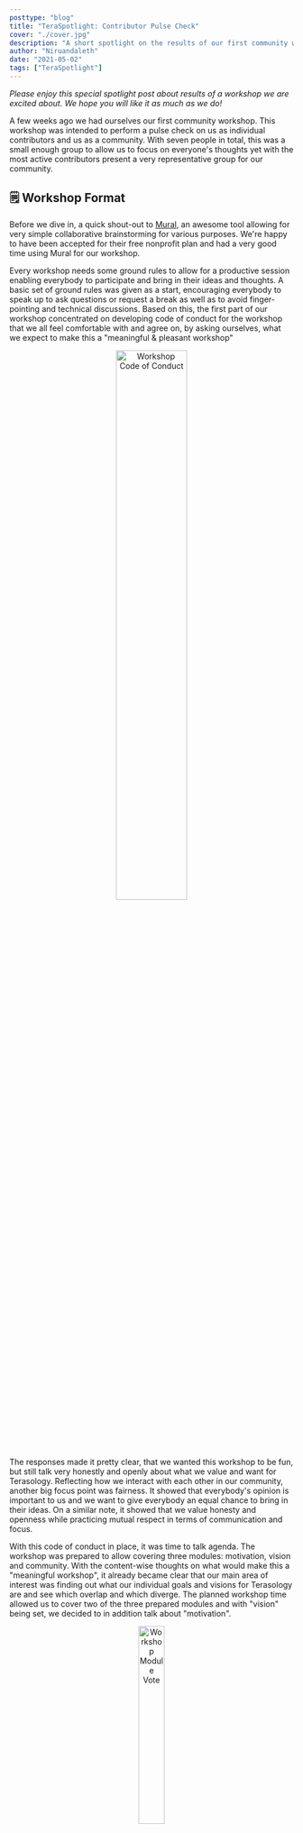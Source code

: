 ```yaml
---
posttype: "blog"
title: "TeraSpotlight: Contributor Pulse Check"
cover: "./cover.jpg"
description: "A short spotlight on the results of our first community workshop targeting what motivates us and what we envision for Terasology's future."
author: "Niruandaleth"
date: "2021-05-02"
tags: ["TeraSpotlight"]
---
```


_Please enjoy this special spotlight post about results of a workshop we are excited about. We hope you will like it as much as we do!_

A few weeks ago we had ourselves our first community workshop.
This workshop was intended to perform a pulse check on us as individual contributors and us as a community.
With seven people in total, this was a small enough group to allow us to focus on everyone's thoughts yet with the most active contributors present a very representative group for our community.

## 🗒️ Workshop Format

Before we dive in, a quick shout-out to [Mural](https://www.mural.co/), an awesome tool allowing for very simple collaborative brainstorming for various purposes.
We're happy to have been accepted for their free nonprofit plan and had a very good time using Mural for our workshop.

Every workshop needs some ground rules to allow for a productive session enabling everybody to participate and bring in their ideas and thoughts.
A basic set of ground rules was given as a start, encouraging everybody to speak up to ask questions or request a break as well as to avoid finger-pointing and technical discussions.
Based on this, the first part of our workshop concentrated on developing code of conduct for the workshop that we all feel comfortable with and agree on, by asking ourselves, what we expect to make this a "meaningful & pleasant workshop"

<div align="center">
    <img src="./workshop-code-of-conduct.png" alt="Workshop Code of Conduct" width="50%"/>
</div>

The responses made it pretty clear, that we wanted this workshop to be fun, but still talk very honestly and openly about what we value and want for Terasology.
Reflecting how we interact with each other in our community, another big focus point was fairness.
It showed that everybody's opinion is important to us and we want to give everybody an equal chance to bring in their ideas.
On a similar note, it showed that we value honesty and openness while practicing mutual respect in terms of communication and focus.

With this code of conduct in place, it was time to talk agenda.
The workshop was prepared to allow covering three modules: motivation, vision and community.
With the content-wise thoughts on what would make this a "meaningful workshop", it already became clear that our main area of interest was finding out what our individual goals and visions for Terasology are and see which overlap and which diverge.
The planned workshop time allowed us to cover two of the three prepared modules and with "vision" being set, we decided to in addition talk about "motivation".

<div align="center">
    <img src="./workshop-module-interest.png" alt="Workshop Module Vote" width="30%"/>
</div>

With these interactive conduct and agenda alignments done, both modules followed a very similar structure.
For each module, we started with a fun little "spirit animal" icebreaker exercise asking everybody to post a picture of an animal describing how they view or feel about something 🐾
Afterwards, we had five different prompts to self-reflect on, aimed at being very honest to ourselves and explore our personal opinions and thoughts.
For each of these prompts, everyone first got some "alone-time" to self-reflect and answer before we made all notes visible to everybody else.
The second step for each of these prompts was then to read through everything, clarify anything that was unclear and try to cluster everything.
The clustering allowed us to identify areas of overlap, showing what's important to us collectively, but also areas of divergence, showing individual motivations and visions.

## 🔥 Motivation

This first workshop module was all about motivation:

- what motivates us to work on an open source project?
- what made us join and stay with the Terasology community?
- what factors demotivate and motivate us when working on Terasology?

### 🐾 Contributor Spirit Animals

Each of us is an individual human being with different character, mindset, goals and dreams.
We act and contribute in different ways and for different reasons.
This is why, the first question we asked ourselves was: "Which animal do I feel like when contributing to Terasology?"

From ant to elephant, from whale to platypus, from peacock to ant-eater - the spirit animals representing us contributing to Terasology were as different as we are as people.
While some of us run around all busy, working on a lot of different topics and areas, others prefer to contribute with large changes with long term goals.
Some even do both, being rather casual for a while and then bursting out in activity.
At the same time, some of us like to produce fancy, visible features and show them off, while others concentrate on "eating" bugs or work behind the scenes to keep the community going.

<div align="center">
    <img src="./contributor-spirit-animals.png" alt="Which animal do I feel like when contributing to Terasology?" width="50%"/>
</div>

### 🔍 Project Requirements

Most of us already contribute to open source projects for several years and learned what we like in a project and what we don't.
In this light, we self-reflected on the following prompt: "If I'd start Open Source contribution now, I'd look for a project, that ..."

After writing down whatever came to mind, we found a hand full of clusters that sum up our thoughts pretty nicely:

- **User Focus** - we value both, an existing user base and that we ourselves use what we work on
- **Community** - a welcoming, open, active and knowledgeable community is as important to us as good organization and a low entry-barrier
- **Potential** - it's important to us that we see the potential for growth and adoption by users
- **Match to Interests** - we actually like it when topics, tools and technology we deal with at work and in our free time blend well and we can use the resulting synergies to improve and become more experienced
- **Nerdiness** - we're drawn to interesting yet quality-improving tools and languages and technical challenges that give us the opportunity to grow

### 💚 Terasology and Us

All these thoughts about what we would look for in a project if we'd start contributing to open source now, brings up the question of whether that's also reflected in why we joined Terasology.
So it was time to revisit what motivated us to join Terasology and the paths that led us here in the first place.
Further, we reflected on our relationship to Terasology - what Terasology as a project currently is to us and what keeps us bound to it.

The responses to the "I joined Terasology to ..." varied quite a bit, but still we were able to find a few patterns in our clustering activity.
While most of us participated in GSoC and stumbled upon Terasology in the process of looking for a suitable project to contribute to, others learned about it in different ways or, in the case of Cervator our project lead, were around from the very start.
The clusters of the previous reflection also showed up again here - many of us joined for any or multiple of the following reasons:

- to help realize the project's potential of becoming a game we ourselves (would like to) play 🕹️
- to enable others to build on it, create an alternative to Minecraft or just "have a frame to paint in" 🎨
- to learn and improve our skills 🎓
- to meet people with similar interest 👨‍💻👩‍💻
- to work on something we're interested in 🤓

Most of these are nostalgic memories on the positive intentions and expectations that led us to join Terasology.
So next it was time to be honest to ourselves and enter the present time and with it our current feelings towards our project.
The thoughts triggered by the "Terasology currently is to me ..." prompt showed a lot of love and heartfelt bond with Terasology, but also brought up a first taste of what we're unhappy with and what concerns us:

<div align="center">
    "Terasology is a <b>tech playground</b>"
</div>

Terasology is a place to learn and grow.
It offers a lot of different areas to "self-actualize", to experiment, improve and grow as a coder, as a software developer, as a person.
It also impressively highlights the intricacies of Java and Gradle and poses interesting programming problems and space for architectural discussions and design.

<div align="center">
"Terasology is a <b>tech demo</b>"
</div>

All these different areas for self-actualization and experimenting and our ambition to make everybody happy took their toll on Terasology's "state".
We are struggling and are in search of both an identity and a player base.
Frankly put, our codebase is quite broken and more a proof of concept than an actual game.

<div align="center">
"Terasology is <b>our drive & ambition</b>"
</div>

In the midst of all these challenges, the important thing is that we're still willing to continue working on it.
We are aware of the state of our codebase, but we still see the potential, we see what it could become one day.
So we continue to put in the work, fix bugs, improve architecture, documentation and code and try to motivate more people to join the effort.

<div align="center">
"Terasology is <b>our brand</b>"
</div>

Why do we even bother, you ask? Because we love Terasology.
Especially in the current "scary world of 2020/2021", Terasology for us is an anchor of stability, a refuge to code in and a hiding place from all the real-world mess.
For us, it's our main non-work activity and a regular part of our weekly focus time off the clock.
We consider ourselves a community of friends and deeply care for our project.

### 🔥 "Yay"s & "Ney"s 🧯

Albeit all the love and care, naturally there are factors that demotivate us and slow down our drive.
The responses to the "When contributing to Terasology, I'm demotivated by/when ..." prompt brought to light both technical and non-technical factors:

- **Review Load** - efforts often stall due to PRs sitting around unmerged because nobody reviews them - and the few people that do review often don't find time for anything else
- **Lack of Focus** - our recent attempts to channel and streamline our efforts to finish more complex stabilization topics one by one instead of starting multiple ones in parallel that conflict or compete for resources are somewhat successful but we still have a long way to go
- **Complexity** - the sheer size of our codebase requires constant upkeep and makes it hard to troubleshoot and understand yet easy to break things by accident
- **Lack of Usability & Adoption** - being more of a tech demo and less of a game, Terasology lacks usability which results in low attention from players
- **(Inter-)Personal Issues** - as an open and international community, there's always potential for personal conflicts due to poor wording or language barriers, cultural differences as well as differing opinions
- **Lack of Time** - irrespective of student, employed or parent, all of us would love to have more time to spend on Terasology

Fortunately, there are many aspects that counter these demotivating issues and motivate us time and again to stick with the project and keep it going.
In response to the "When contributing to Terasology, I'm motivated by/when ..." prompt, we collected the following factors that boost our motivation:

- ✨ **Technology** - we love it to share interesting things, play around with new tools and tech and find a shiny new use for some piece of logic that's been around a while
- 💪 **Achievements** - getting things done, solving problems, finally fixing "that bug" - improving and seeing how much we achieved recently is a big motivator for us
- 🧐 **Responsibility** - we don't like to point fingers, but we share the feeling that it's our responsibility to fix a bug we feel is our fault and this drives us both to investigate and fix it and to test our contributions even more thoroughly the next time
- 🤝 **Activity & Collaboration** - we are motivated by working together as a team and more people joining our cause allowing for even more progress and achievements
- 🤗 **Appreciation** - visibility outside of our community in posts and videos as well as inside of it when people enthusiastically share what they've worked on or that they tried something and it worked out nicely - this really makes us all smiles 😊
- 🚀 **Vision** - sharing the crazy dreamland ideas we have and getting everybody excited about what Terasology could become keeps up the spirit and belief in our cause

## 🔮 Vision

Fully motivated by the first module, in this second workshop module we set out to try to understand what our vision for Terasology is:

- how do we (want to) stand out?
- what would we like to change and work on?
- how do we feel about Terasology's future?
- who do we want Terasology to be built for?

### 🐾 Terasology Spirit Animal

Based on all the different areas of Terasology we work on, we see Terasology from different perspectives.
Based on all the different dreams, wishes and ideas we have for Terasology, we see it in a different light.
So the first question we asked ourselves in the context of our vision for Terasology was: "Which animal describes what you would like Terasology to become?"

From butterfly to dragon, from bee to peacock, from owl-bear over spider-pig to egg-laying-wool-milk-sow, again the variety of spirit animals was creative and astounding.
The most present associated attributes were an attractive and recognizable identity and a large diversity with many pieces that all are useful and work together to build a powerful entity.
Further, maturity and the transition required to get there was an important topic, too.

<div align="center">
    <img src="./terasology-spirit-animals.png" alt="Which animal describes what you would like Terasology to become?" width="50%"/>
</div>

### 💸 Selling Point

We don't want to be yet another Minecraft clone, we want to be Terasology. But what is it that sets Terasology apart?
This is what we reflected on in the following prompt: "Terasology stands out from other voxel (engine) projects in that ..."
Here's what we see as our current "selling points":

- **History** - Terasology is around for almost a decade now (that's longer than quite some start-up companies), so we definitely have long-time project and community management experience to show for 👔
- **Repository/Contributor Ratio** - mainly a tongue-in-cheek comment, we indeed have quite a number of repositories with currently unfortunately only a low number of very active contributors - resulting in a lot of space to self-actualize yourself 😜
- **Openness** - our community is both, very open to new collaborators and in general not strictly steered - everybody is free to work on what they like, although we are happy about any contributors that want to join our coordinated efforts 💪
- **Modding** - Terasology is highly focused on a modular (ECS-based) approach allowing to "make more out of it than just a voxel engine demo" 🤓

### ✨ Genie in a Bottle

Have you ever worked on something and wished you could just snap your finger and make something happen?
Us, too. So in response to the "If I could change one thing about Terasology with the snap of a finger, I'd change ..." we came up with the following:

- reduced complexity, both in terms of the amount of repositories and the amount of abstraction
- increased consistency, both in terms of documentation and visuals like menu theme, icon style or generally a full-fledged functional and powerful UI framework
- integrated infrastructure, both for testing and multi-repo builds and continuous integration

### 💚 Personal Plans

Next to all the upkeep we do, it's important for our vision to understand, what everybody would like to (be able to) work on.
The responses to the "I would like to spend Terasology time on ..." again showed a lot of overlap:

- **Architecture & Logistics** - we want to fix our codebase by improving architecture and concepts, document them and finish the backbone of automation that supports our build, test and release processes
- **UI & UX** - we want to work on finding our visual identity by taking time to work on design and assets, customize our UI and improve our user experience issues
- **Stability** - we want to fix bugs and get our codebase into a more stable and usable state
- **Dreamland Craziness** - everything from in-game automation to flying cars, we'd love to implement more cool features and provide more end-user content
- **Community Activity** - we want to collaborate and explore new concepts and opportunities, chat and share what we work on, and first and foremost play our game together with our community more often

### 🔮 Terasology's Future

The combination of personal plans and the awareness, that the current state may be far from being able to act on them, created a lot of different emotions when thinking about the future of Terasology.
Both, hope and concerns were the tenor of the responses to the "When I think about Terasology's future, I ..." prompt.

<div align="center">
"I feel a <b>mix of excitement and dread</b>"
</div>

There's definitely a chance of us falling back into old patterns, getting less stable again or being stuck in the past due to not enough time to turn things around.
However, we do have a lot of potential and although likely being (expectedly) never truly finished, we will never run out of ideas on how to improve.

<div align="center">
"I hope that Terasology will be a <b>playable game with a strong identity</b>"
</div>

It already became obvious in the motivation module, but here it was again: We desperately want Terasology to become more than a tech demo and more than a Minecraft clone.
We want it to be a game that's attractive to play, both for us as for people outside of our community - a game that we can spend hundreds of hours playing.
And we want it to have it's own recognizable identity to escape the stereotype of "yet another Minecraft clone".

<div align="center">
"I hope that more people will enjoy Terasology as <b>a platform for their projects</b>"
</div>

One of the main reasons behind our very modular approach has always been the goal to enable others to build on Terasology.
We want it to be a platform that can be adopted as the basis for new games and to generally "build nice things".

### 🎯 Target Audience

During this module on our vision for Terasology, we though a lot about what sets us apart, what we want to work on and change and what we see in our crystal balls when we look into Terasology's future.
All of those and the target group for which we build Terasology are dependant on each other, which is why we tried to state our personal views on the "In my opinion the target group of Terasology should be ..." prompt.

- **Learners** - no matter if student, developer, designer - anybody that is willing to find their footing in game development and want to embrace this in a free and open community is welcome
- **Modders** - 3rd party developers that want to implement their ideas and visions, change a voxel game to their liking, expand on their own projects or just want a (starting) place to experiment are welcome
- **Players** - we want to be a strong option for players looking for collaborative, creative and open-world voxel sandbox games

## 💪 Follow-Ups

This workshop aimed at performing a pulse check on us as individual contributors as well as as a community and I personally believe, that it achieved that goal.
However, after working on the "motivation" and "vision" modules, we felt like something was missing.
The nature of a pulse check is to collect a first set of information about the mood in a community and identify on a rather high level what's already working well and where there's room for improvement.
In this workshop we collected this information and through the clustering already identified both working and problematic aspects of our community and contributing to our project.
However, this clustering is only an intermediate step and we need to go beyond this.

Our first follow-up is this workshop summary, to broadcast our findings and encourage everybody to share their thoughts on it and join the cause.
A second follow-up will be documenting our shared "values" (irrespective of whether we already live by them or are working on getting there) we identified as well as our shared vision for Terasology.
The third step will be drilling down on the high-level areas.
On one hand, this includes the areas for improvement that we identified and agreed on, in order to leverage the momentum of interest and motivation to figure out what we can do to actually make a change there.
On the other hand, this includes topics that we diverged on, in order to find a collaborative way to satisfy all our needs while also agreeing on at least a rough course to sail on and avoid pulling on different ends of the same rope.

Here's a (non-exhaustive) list of examples for possible future workshop topics:

- putting ourselves into the shoes of potential players
- putting ourselves into the shoes of potential modders & contributors
- retrospective on GSoC
- brainstorming on code style
